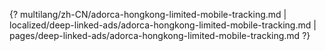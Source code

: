 {? multilang/zh-CN/adorca-hongkong-limited-mobile-tracking.md | localized/deep-linked-ads/adorca-hongkong-limited-mobile-tracking.md | pages/deep-linked-ads/adorca-hongkong-limited-mobile-tracking.md ?}
